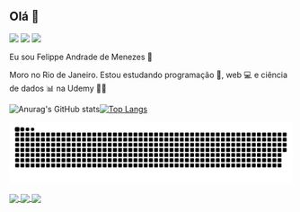 ## Olá 👋

<a href="https://instagram.com/felippe_menezes" target="_blank"><img src="https://img.shields.io/badge/-Instagram-%23E4405F?style=for-the-badge&logo=instagram&logoColor=white" target="_blank"></a>
<a href = "mailto:4drade@gmail.com"><img src="https://img.shields.io/badge/Gmail-D14836?style=for-the-badge&logo=gmail&logoColor=white" target="_blank"></a>
<a href="https://www.linkedin.com/in/felippe-menezes-615436237/" target="_blank"><img src="https://img.shields.io/badge/-LinkedIn-%230077B5?style=for-the-badge&logo=linkedin&logoColor=white" target="_blank"></a>   
</div>

<p>Eu sou Felippe Andrade de Menezes 🧑

Moro no Rio de Janeiro. Estou estudando programação 🐍, web 💻 e ciência de dados 📊 na Udemy 🧑‍💻</p>

![Anurag's GitHub stats](https://github-readme-stats.vercel.app/api?username=l0p0v&show_icons=true&theme=dark&count_private=True&include_all_commits=True&custom_title=Felippe's+GitHub+Stats&line_height=24)[![Top Langs](https://github-readme-stats.vercel.app/api/top-langs/?username=l0p0v&layout=compact&theme=dark&langs_count=8)](https://github.com/anuraghazra/github-readme-stats)

![Snake animation](https://github.com/l0p0v/l0p0v/blob/output/github-contribution-grid-snake.svg)

<a href="https://github.com/l0p0v/Formacao-Cientista-de-Dados">
  <img align="center" src="https://github-readme-stats.vercel.app/api/pin/?username=l0p0v&repo=Formacao-Cientista-de-Dados&theme=dark" />
</a>
<a href="https://github.com/l0p0v/Projetos">
  <img align="center" src="https://github-readme-stats.vercel.app/api/pin/?username=l0p0v&repo=Projetos&theme=dark" />
</a>
<a href="https://github.com/l0p0v/cursopython">
  <img align="center" src="https://github-readme-stats.vercel.app/api/pin/?username=l0p0v&repo=cursopython&theme=dark" />
</a>

